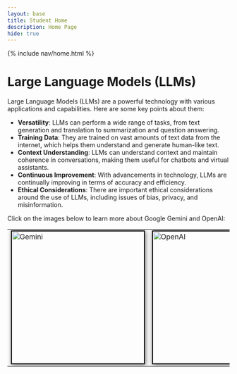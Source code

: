 ```yaml
---
layout: base
title: Student Home 
description: Home Page
hide: true
---
```


{% include nav/home.html %}

# Large Language Models (LLMs)

Large Language Models (LLMs) are a powerful technology with various applications and capabilities. Here are some key points about them:

- **Versatility**: LLMs can perform a wide range of tasks, from text generation and translation to summarization and question answering.
- **Training Data**: They are trained on vast amounts of text data from the internet, which helps them understand and generate human-like text.
- **Context Understanding**: LLMs can understand context and maintain coherence in conversations, making them useful for chatbots and virtual assistants.
- **Continuous Improvement**: With advancements in technology, LLMs are continually improving in terms of accuracy and efficiency.
- **Ethical Considerations**: There are important ethical considerations around the use of LLMs, including issues of bias, privacy, and misinformation.



Click on the images below to learn more about Google Gemini and OpenAI:

<table>
<tr>
    <td>
        <a href="{{site.baseurl}}/google">
            <img src="/Anika_2025/images/google_gemini.png" alt="Gemini" style="width: 300px; border: 2px solid black; box-shadow: 2px 2px 10px rgba(0, 0, 0, 0.5);">
        </a>
    </td>
    <td>
        <a href="{{site.baseurl}}/openai">
            <img src="/Anika_2025/images/openAI2.png" alt="OpenAI" style="width: 300px; border: 2px solid black; box-shadow: 2px 2px 10px rgba(0, 0, 0, 0.5);">
        </a>
    </td>
</tr>
</table>